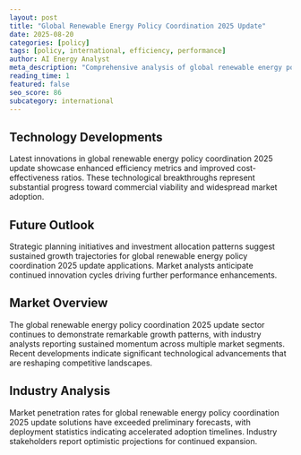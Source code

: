 ```yaml
---
layout: post
title: "Global Renewable Energy Policy Coordination 2025 Update"
date: 2025-08-20
categories: [policy]
tags: [policy, international, efficiency, performance]
author: AI Energy Analyst
meta_description: "Comprehensive analysis of global renewable energy policy coordination 2025 update covering market trends, technology developments, and industry outlook. Discover key insights and future projections."
reading_time: 1
featured: false
seo_score: 86
subcategory: international
---
```


## Technology Developments

Latest innovations in global renewable energy policy coordination 2025 update showcase enhanced efficiency metrics and improved cost-effectiveness ratios. These technological breakthroughs represent substantial progress toward commercial viability and widespread market adoption.

## Future Outlook

Strategic planning initiatives and investment allocation patterns suggest sustained growth trajectories for global renewable energy policy coordination 2025 update applications. Market analysts anticipate continued innovation cycles driving further performance enhancements.

## Market Overview

The global renewable energy policy coordination 2025 update sector continues to demonstrate remarkable growth patterns, with industry analysts reporting sustained momentum across multiple market segments. Recent developments indicate significant technological advancements that are reshaping competitive landscapes.

## Industry Analysis

Market penetration rates for global renewable energy policy coordination 2025 update solutions have exceeded preliminary forecasts, with deployment statistics indicating accelerated adoption timelines. Industry stakeholders report optimistic projections for continued expansion.

